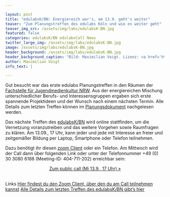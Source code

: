 ```yaml
---

layout: post
title: "edulabsK/BN: Energiereich war's, am 13.9. geht's weiter"
teaser: "Zum Planungstreffen des edulabs Köln und wie es weiter geht"
teaser_img_src: /assets/img/labs/edulabsK-BN.jpg
featured: false
categories: edulabsK/BN edulabsCall News
twitter_large_img: /assets/img/labs/edulabsK-BN.jpg
image: /assets/img/labs/edulabsK-BN.jpg
header_background: /assets/img/labs/edulabsK-BN.jpg
header_background_caption: "Bild: Maximilian Voigt. Lizenz: <a href='https://creativecommons.org/licenses/by/4.0/'>CC-BY 4.0</a>"
author: Maximilian Voigt
info_text: |

---
```


Gut besucht war das erste edulabs Planungstreffen in den Räumen der [Fachstelle für Jugendmedienkultur NRW](http://jugendmedienkultur-nrw.de/). Aus der energiereichen Mischung unterschiedlicher Berufs- und Interessensgruppen ergaben sich erste spannende Projektideen und der Wunsch nach einem nächsten Termin. Alle Details zum letzten Treffen können im [Planungsdokument](https://hackmd.io/EYDg7AjAzALAJgUwLRWAJgKxJlAnANiWAGM04kQQIEwAGXNAQ2KgSA) nachgelesen werden.

Das nächste Treffen des [edulabsK/BN](/labs/edulabsk-bn) wird online stattfinden, um die Vernetzung voranzutreiben und das weitere Vorgehen sowie Raumfragen zu klären. Am 13.09., 17 Uhr, kann jeder und jede mit Interesse an freier und zeitgemäßer Bildung per Laptop, Smartphone oder Telefon teilnehmen.

Dazu benötigt ihr diesen [zoom Client](https://zoom.us/download#client_4meeting) oder ein Telefon. Am Mittwoch wird der Call dann über folgenden Link oder unter der Telefonnummer +49 (0) 30 3080 6188 (Meeting-ID: 404-711-202) erreichbar sein:
<center><a class="btn btn-lg btn-default"
 href="https://zoom.us/j/404711202"
 role="button">Zum public call (Mi 13.9., 17 Uhr) »</a></center><br>



<p class="link-list">
<span class="link-list-headline">Links</span>
<a class="external-link" href="https://zoom.us/download#client_4meeting" target="_blank">Hier findest du den Zoom Client, über den du am Call teilnehmen kannst</a>
<a class="external-link" href="https://hackmd.io/EYDg7AjAzALAJgUwLRWAJgKxJlAnANiWAGM04kQQIEwAGXNAQ2KgSA" target="_blank">Alle Details zum letzten Treffen des edulabsK/BN gibt’s hier</a>
</p>





